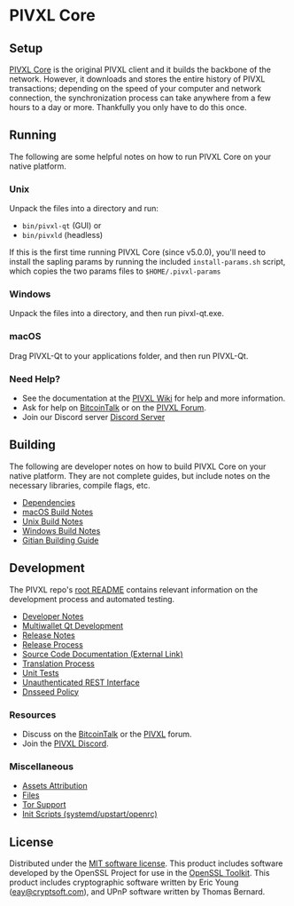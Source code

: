 PIVXL Core
=============

Setup
---------------------
[PIVXL Core](http://pivxl.org/wallet) is the original PIVXL client and it builds the backbone of the network. However, it downloads and stores the entire history of PIVXL transactions; depending on the speed of your computer and network connection, the synchronization process can take anywhere from a few hours to a day or more. Thankfully you only have to do this once.

Running
---------------------
The following are some helpful notes on how to run PIVXL Core on your native platform.

### Unix

Unpack the files into a directory and run:

- `bin/pivxl-qt` (GUI) or
- `bin/pivxld` (headless)

If this is the first time running PIVXL Core (since v5.0.0), you'll need to install the sapling params by running the included `install-params.sh` script, which copies the two params files to `$HOME/.pivxl-params`

### Windows

Unpack the files into a directory, and then run pivxl-qt.exe.

### macOS

Drag PIVXL-Qt to your applications folder, and then run PIVXL-Qt.

### Need Help?

* See the documentation at the [PIVXL Wiki](https://github.com/PIVXL-Project/PIVXL/wiki)
for help and more information.
* Ask for help on [BitcoinTalk](https://bitcointalk.org/index.php?topic=1262920.0) or on the [PIVXL Forum](http://forum.pivxl.org/).
* Join our Discord server [Discord Server](https://discord.pivxl.org)

Building
---------------------
The following are developer notes on how to build PIVXL Core on your native platform. They are not complete guides, but include notes on the necessary libraries, compile flags, etc.

- [Dependencies](dependencies.md)
- [macOS Build Notes](build-osx.md)
- [Unix Build Notes](build-unix.md)
- [Windows Build Notes](build-windows.md)
- [Gitian Building Guide](gitian-building.md)

Development
---------------------
The PIVXL repo's [root README](/README.md) contains relevant information on the development process and automated testing.

- [Developer Notes](developer-notes.md)
- [Multiwallet Qt Development](multiwallet-qt.md)
- [Release Notes](release-notes.md)
- [Release Process](release-process.md)
- [Source Code Documentation (External Link)](https://www.fuzzbawls.pw/pivxl/doxygen/)
- [Translation Process](translation_process.md)
- [Unit Tests](unit-tests.md)
- [Unauthenticated REST Interface](REST-interface.md)
- [Dnsseed Policy](dnsseed-policy.md)

### Resources
* Discuss on the [BitcoinTalk](https://bitcointalk.org/index.php?topic=1262920.0) or the [PIVXL](http://forum.pivxl.org/) forum.
* Join the [PIVXL Discord](https://discord.pivxl.org).

### Miscellaneous
- [Assets Attribution](assets-attribution.md)
- [Files](files.md)
- [Tor Support](tor.md)
- [Init Scripts (systemd/upstart/openrc)](init.md)

License
---------------------
Distributed under the [MIT software license](/COPYING).
This product includes software developed by the OpenSSL Project for use in the [OpenSSL Toolkit](https://www.openssl.org/). This product includes
cryptographic software written by Eric Young ([eay@cryptsoft.com](mailto:eay@cryptsoft.com)), and UPnP software written by Thomas Bernard.
